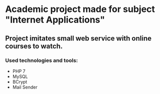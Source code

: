 # Academic project made for subject "Internet Applications" 
## Project imitates small web service with online courses to watch. 

### Used technologies and tools:
* PHP 7
* MySQL
* BCrypt
* Mail Sender

